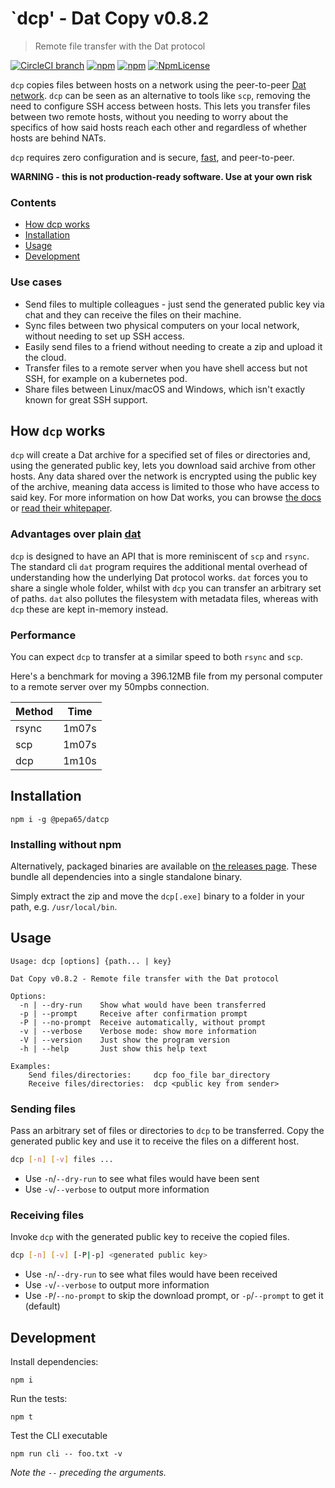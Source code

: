 # `dcp' - Dat Copy v0.8.2

> Remote file transfer with the Dat protocol

[![CircleCI branch](https://img.shields.io/circleci/project/github/pepa65/datcp/master.svg)](https://circleci.com/gh/pepa65/workflows/datcp/tree/master)
[![npm](https://img.shields.io/npm/v/@pepa65/datcp.svg)](https://www.npmjs.com/package/@pepa65/datcp)
[![npm](https://img.shields.io/node/v/@pepa65/datcp.svg)](https://www.npmjs.com/package/@pepa65/datcp)
[![NpmLicense](https://img.shields.io/npm/l/@pepa65/datcp.svg)](https://www.npmjs.com/package/@pepa65/datcp)

`dcp` copies files between hosts on a network using the peer-to-peer [Dat network](https://datproject.org/). `dcp` can be seen as an alternative to tools like `scp`, removing the need to configure SSH access between hosts. This lets you transfer files between two remote hosts, without you needing to worry about the specifics of how said hosts reach each other and regardless of whether hosts are behind NATs.

`dcp` requires zero configuration and is secure, [fast](#Performance), and peer-to-peer.

**WARNING - this is not production-ready software. Use at your own risk**

### Contents

- [How dcp works](#how-dcp-works)
- [Installation](#installation)
- [Usage](#usage)
- [Development](#development)

### Use cases

* Send files to multiple colleagues - just send the generated public key via chat and they can receive the files on their machine.
* Sync files between two physical computers on your local network, without needing to set up SSH access.
* Easily send files to a friend without needing to create a zip and upload it the cloud.
* Transfer files to a remote server when you have shell access but not SSH, for example on a kubernetes pod.
* Share files between Linux/macOS and Windows, which isn't exactly known for great SSH support.

## How `dcp` works

`dcp` will create a Dat archive for a specified set of files or directories and, using the generated public key, lets you download said archive from other hosts. Any data shared over the network is encrypted using the public key of the archive, meaning data access is limited to those who have access to said key. For more information on how Dat works, you can browse [the docs](https://docs.datproject.org/) or [read their whitepaper](https://github.com/datproject/docs/blob/master/papers/dat-paper.pdf).

### Advantages over plain [dat](https://github.com/datproject/dat)

`dcp` is designed to have an API that is more reminiscent of `scp` and `rsync`. The standard cli `dat` program requires the additional mental overhead of understanding how the underlying Dat protocol works. `dat` forces you to share a single whole folder, whilst with `dcp` you can transfer an arbitrary set of paths. `dat` also pollutes the filesystem with metadata files, whereas with `dcp` these are kept in-memory instead.

### Performance

You can expect `dcp` to transfer at a similar speed to both `rsync` and `scp`.

Here's a benchmark for moving a 396.12MB file from my personal computer to a remote server over my 50mpbs connection.

| Method | Time  |
|--------|-------|
| rsync  | 1m07s |
| scp    | 1m07s |
| dcp    | 1m10s |

## Installation

```
npm i -g @pepa65/datcp
```

### Installing without npm

Alternatively, packaged binaries are available on [the releases page](https://github.com/pepa65/datcp/releases). These bundle all dependencies into a single standalone binary.

Simply extract the zip and move the `dcp[.exe]` binary to a folder in your path, e.g. `/usr/local/bin`.

## Usage

```
Usage: dcp [options] {path... | key}

Dat Copy v0.8.2 - Remote file transfer with the Dat protocol

Options:
  -n | --dry-run    Show what would have been transferred
  -p | --prompt     Receive after confirmation prompt
  -P | --no-prompt  Receive automatically, without prompt
  -v | --verbose    Verbose mode: show more information
  -V | --version    Just show the program version
  -h | --help       Just show this help text

Examples:
    Send files/directories:     dcp foo_file bar_directory
    Receive files/directories:  dcp <public key from sender>
```

### Sending files

Pass an arbitrary set of files or directories to `dcp` to be transferred. Copy the generated public key and use it to receive the files on a different host.

```bash
dcp [-n] [-v] files ...
```

* Use `-n`/`--dry-run` to see what files would have been sent
* Use `-v`/`--verbose` to output more information

### Receiving files

Invoke `dcp` with the generated public key to receive the copied files.

```bash
dcp [-n] [-v] [-P|-p] <generated public key>
```

* Use `-n`/`--dry-run` to see what files would have been received
* Use `-v`/`--verbose` to output more information
* Use `-P`/`--no-prompt` to skip the download prompt, or `-p`/`--prompt` to get it (default)

## Development

Install dependencies:

```
npm i
```

Run the tests:

```
npm t
```

Test the CLI executable

```
npm run cli -- foo.txt -v
```

*Note the `--` preceding the arguments.*
